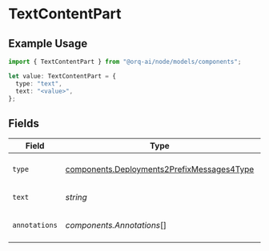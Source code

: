 # TextContentPart

## Example Usage

```typescript
import { TextContentPart } from "@orq-ai/node/models/components";

let value: TextContentPart = {
  type: "text",
  text: "<value>",
};
```

## Fields

| Field                                                                                                    | Type                                                                                                     | Required                                                                                                 | Description                                                                                              |
| -------------------------------------------------------------------------------------------------------- | -------------------------------------------------------------------------------------------------------- | -------------------------------------------------------------------------------------------------------- | -------------------------------------------------------------------------------------------------------- |
| `type`                                                                                                   | [components.Deployments2PrefixMessages4Type](../../models/components/deployments2prefixmessages4type.md) | :heavy_check_mark:                                                                                       | The type of the content part.                                                                            |
| `text`                                                                                                   | *string*                                                                                                 | :heavy_check_mark:                                                                                       | The text content.                                                                                        |
| `annotations`                                                                                            | *components.Annotations*[]                                                                               | :heavy_minus_sign:                                                                                       | Annotations for the text content.                                                                        |